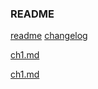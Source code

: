 ### README

[readme](./readme.md) 
[changelog](./changelog.md)

[ch1.md](./ch1/ch1.md)

[ch1.md](./readme/readme.md)
